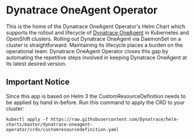 # Dynatrace OneAgent Operator

This is the home of the Dynatrace OneAgent Operator's Helm Chart which supports the rollout and lifecycle of [Dynatrace OneAgent](https://www.dynatrace.com/support/help/get-started/introduction/what-is-oneagent/) in Kubernetes and OpenShift clusters.
Rolling out Dynatrace OneAgent via DaemonSet on a cluster is straightforward.
Maintaining its lifecycle places a burden on the operational team.
Dynatrace OneAgent Operator closes this gap by automating the repetitive steps involved in keeping Dynatrace OneAgent at its latest desired version.

## Important Notice

Since this app is based on Helm 3 the CustomResourceDefinition needs to be applied by hand in-before.
Run this command to apply the CRD to your cluster:
```
kubectl apply -f https://raw.githubusercontent.com/Dynatrace/helm-charts/master/dynatrace-oneagent-operator/crds/customresourcedefinition.yaml
```